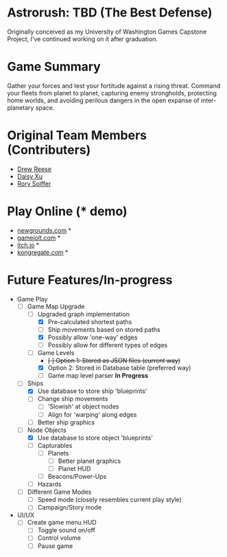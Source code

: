 # Astrorush: TBD (The Best Defense)
Originally conceived as my University of Washington Games Capstone Project, I've continued working on it after graduation.

# Game Summary
Gather your forces and test your fortitude against a rising threat.  Command your fleets from planet to planet, capturing enemy strongholds, protecting home worlds, and avoiding perilous dangers in the open expanse of inter-planetary space.

# Original Team Members (Contributers)
* [Drew Reese](https://github.com/awreese)
* [Daisy Xu](https://github.com/xdaisy)
* [Rory Soiffer](https://github.com/Weirdbob95)

# Play Online (* demo)
* [newgrounds.com](http://www.newgrounds.com/portal/view/693430 "AstroRush") *
* [gamejolt.com](http://gamejolt.com/games/astrorush/258084 "AstroRush") *
* [itch.io](https://dazeforever.itch.io/astrorush "AstroRush") *
* [kongregate.com](http://www.kongregate.com/games/manydazelater/astrorush "AstroRush") *

# Future Features/In-progress
- Game Play
    - [ ] Game Map Upgrade
        - [ ] Upgraded graph implementation
            - [x] Pre-calculated shortest paths
            - [ ] Ship movements based on stored paths
            - [x] Possibly allow 'one-way' edges
            - [ ] Possibly allow for different types of edges
        - [ ] Game Levels
            - ~~[ ] Option 1: Stored as JSON files (current way)~~
            - [x] Option 2: Stored in Database table (preferred way)
            - [ ] Game map level parser **In Progress**
    - [ ] Ships
        - [x] Use database to store ship 'blueprints'
        - [ ] Change ship movements
            - [ ] 'Slowish' at object nodes
            - [ ] Align for 'warping' along edges
        - [ ] Better ship graphics
    - [ ] Node Objects
        - [x] Use database to store object 'blueprints'
        - [ ] Capturables
            - [ ] Planets
                - [ ] Better planet graphics
                - [ ] Planet HUD
            - [ ] Beacons/Power-Ups
        - [ ] Hazards
    - [ ] Different Game Modes
        - [ ] Speed mode (closely resembles current play style)
        - [ ] Campaign/Story mode
- UI/UX
    - [ ] Create game menu HUD
        - [ ] Toggle sound on/off
        - [ ] Control volume
        - [ ] Pause game
